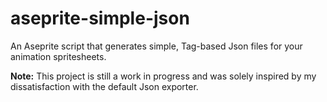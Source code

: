 # aseprite-simple-json

An Aseprite script that generates simple, Tag-based Json files for your
animation spritesheets.

**Note:** This project is still a work in progress and was solely inspired by my
dissatisfaction with the default Json exporter.
